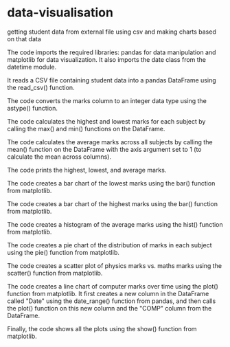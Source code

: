 # data-visualisation
getting student data from external file using csv and making charts based on that data


The code imports the required libraries: pandas for data manipulation and matplotlib for data visualization. It also imports the date class from the datetime module.

It reads a CSV file containing student data into a pandas DataFrame using the read_csv() function.

The code converts the marks column to an integer data type using the astype() function.

The code calculates the highest and lowest marks for each subject by calling the max() and min() functions on the DataFrame.

The code calculates the average marks across all subjects by calling the mean() function on the DataFrame with the axis argument set to 1 (to calculate the mean across columns).

The code prints the highest, lowest, and average marks.

The code creates a bar chart of the lowest marks using the bar() function from matplotlib.

The code creates a bar chart of the highest marks using the bar() function from matplotlib.

The code creates a histogram of the average marks using the hist() function from matplotlib.

The code creates a pie chart of the distribution of marks in each subject using the pie() function from matplotlib.

The code creates a scatter plot of physics marks vs. maths marks using the scatter() function from matplotlib.

The code creates a line chart of computer marks over time using the plot() function from matplotlib. It first creates a new column in the DataFrame called "Date" using the date_range() function from pandas, and then calls the plot() function on this new column and the "COMP" column from the DataFrame.

Finally, the code shows all the plots using the show() function from matplotlib.
